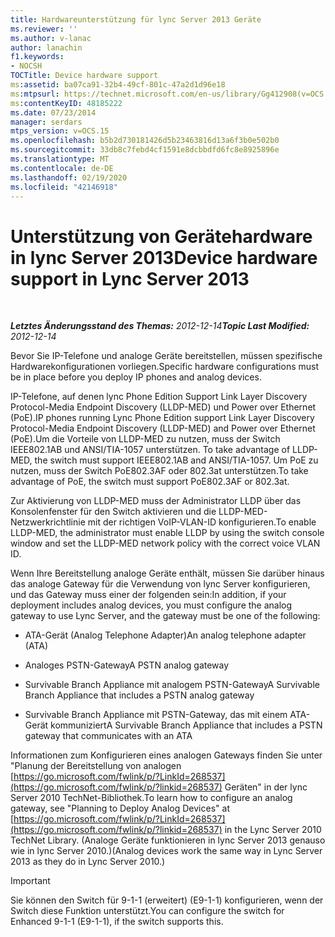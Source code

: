 ```yaml
---
title: Hardwareunterstützung für lync Server 2013 Geräte
ms.reviewer: ''
ms.author: v-lanac
author: lanachin
f1.keywords:
- NOCSH
TOCTitle: Device hardware support
ms:assetid: ba07ca91-32b4-49cf-801c-47a2d1d96e18
ms:mtpsurl: https://technet.microsoft.com/en-us/library/Gg412908(v=OCS.15)
ms:contentKeyID: 48185222
ms.date: 07/23/2014
manager: serdars
mtps_version: v=OCS.15
ms.openlocfilehash: b5b2d730181426d5b23463816d13a6f3b0e502b0
ms.sourcegitcommit: 33db8c7febd4cf1591e8dcbbdfd6fc8e8925896e
ms.translationtype: MT
ms.contentlocale: de-DE
ms.lasthandoff: 02/19/2020
ms.locfileid: "42146918"
---
```

<div data-xmlns="http://www.w3.org/1999/xhtml">

<div class="topic" data-xmlns="http://www.w3.org/1999/xhtml" data-msxsl="urn:schemas-microsoft-com:xslt" data-cs="http://msdn.microsoft.com/">

<div data-asp="https://msdn2.microsoft.com/asp">

# <a name="device-hardware-support-in-lync-server-2013"></a><span data-ttu-id="2ac3f-102">Unterstützung von Gerätehardware in lync Server 2013</span><span class="sxs-lookup"><span data-stu-id="2ac3f-102">Device hardware support in Lync Server 2013</span></span>

</div>

<div id="mainSection">

<div id="mainBody">

<span> </span>

<span data-ttu-id="2ac3f-103">_**Letztes Änderungsstand des Themas:** 2012-12-14_</span><span class="sxs-lookup"><span data-stu-id="2ac3f-103">_**Topic Last Modified:** 2012-12-14_</span></span>

<span data-ttu-id="2ac3f-104">Bevor Sie IP-Telefone und analoge Geräte bereitstellen, müssen spezifische Hardwarekonfigurationen vorliegen.</span><span class="sxs-lookup"><span data-stu-id="2ac3f-104">Specific hardware configurations must be in place before you deploy IP phones and analog devices.</span></span>

<span data-ttu-id="2ac3f-105">IP-Telefone, auf denen lync Phone Edition Support Link Layer Discovery Protocol-Media Endpoint Discovery (LLDP-MED) und Power over Ethernet (PoE).</span><span class="sxs-lookup"><span data-stu-id="2ac3f-105">IP phones running Lync Phone Edition support Link Layer Discovery Protocol-Media Endpoint Discovery (LLDP-MED) and Power over Ethernet (PoE).</span></span><span data-ttu-id="2ac3f-106">Um die Vorteile von LLDP-MED zu nutzen, muss der Switch IEEE802.1AB und ANSI/TIA-1057 unterstützen.</span><span class="sxs-lookup"><span data-stu-id="2ac3f-106"> To take advantage of LLDP-MED, the switch must support IEEE802.1AB and ANSI/TIA-1057.</span></span> <span data-ttu-id="2ac3f-107">Um PoE zu nutzen, muss der Switch PoE802.3AF oder 802.3at unterstützen.</span><span class="sxs-lookup"><span data-stu-id="2ac3f-107">To take advantage of PoE, the switch must support PoE802.3AF or 802.3at.</span></span>

<span data-ttu-id="2ac3f-108">Zur Aktivierung von LLDP-MED muss der Administrator LLDP über das Konsolenfenster für den Switch aktivieren und die LLDP-MED-Netzwerkrichtlinie mit der richtigen VoIP-VLAN-ID konfigurieren.</span><span class="sxs-lookup"><span data-stu-id="2ac3f-108">To enable LLDP-MED, the administrator must enable LLDP by using the switch console window and set the LLDP-MED network policy with the correct voice VLAN ID.</span></span>

<span data-ttu-id="2ac3f-109">Wenn Ihre Bereitstellung analoge Geräte enthält, müssen Sie darüber hinaus das analoge Gateway für die Verwendung von lync Server konfigurieren, und das Gateway muss einer der folgenden sein:</span><span class="sxs-lookup"><span data-stu-id="2ac3f-109">In addition, if your deployment includes analog devices, you must configure the analog gateway to use Lync Server, and the gateway must be one of the following:</span></span>

  - <span data-ttu-id="2ac3f-110">ATA-Gerät (Analog Telephone Adapter)</span><span class="sxs-lookup"><span data-stu-id="2ac3f-110">An analog telephone adapter (ATA)</span></span>

  - <span data-ttu-id="2ac3f-111">Analoges PSTN-Gateway</span><span class="sxs-lookup"><span data-stu-id="2ac3f-111">A PSTN analog gateway</span></span>

  - <span data-ttu-id="2ac3f-112">Survivable Branch Appliance mit analogem PSTN-Gateway</span><span class="sxs-lookup"><span data-stu-id="2ac3f-112">A Survivable Branch Appliance that includes a PSTN analog gateway</span></span>

  - <span data-ttu-id="2ac3f-113">Survivable Branch Appliance mit PSTN-Gateway, das mit einem ATA-Gerät kommuniziert</span><span class="sxs-lookup"><span data-stu-id="2ac3f-113">A Survivable Branch Appliance that includes a PSTN gateway that communicates with an ATA</span></span>

<span data-ttu-id="2ac3f-114">Informationen zum Konfigurieren eines analogen Gateways finden Sie unter "Planung der Bereitstellung von analogen [https://go.microsoft.com/fwlink/p/?LinkId=268537](https://go.microsoft.com/fwlink/p/?linkid=268537) Geräten" in der lync Server 2010 TechNet-Bibliothek.</span><span class="sxs-lookup"><span data-stu-id="2ac3f-114">To learn how to configure an analog gateway, see "Planning to Deploy Analog Devices" at [https://go.microsoft.com/fwlink/p/?LinkId=268537](https://go.microsoft.com/fwlink/p/?linkid=268537) in the Lync Server 2010 TechNet Library.</span></span> <span data-ttu-id="2ac3f-115">(Analoge Geräte funktionieren in lync Server 2013 genauso wie in lync Server 2010.)</span><span class="sxs-lookup"><span data-stu-id="2ac3f-115">(Analog devices work the same way in Lync Server 2013 as they do in Lync Server 2010.)</span></span>

<div>


> [!IMPORTANT]  
> <span data-ttu-id="2ac3f-116">Sie können den Switch für 9-1-1 (erweitert) (E9-1-1) konfigurieren, wenn der Switch diese Funktion unterstützt.</span><span class="sxs-lookup"><span data-stu-id="2ac3f-116">You can configure the switch for Enhanced 9-1-1 (E9-1-1), if the switch supports this.</span></span>



</div>

</div>

<span> </span>

</div>

</div>

</div>

